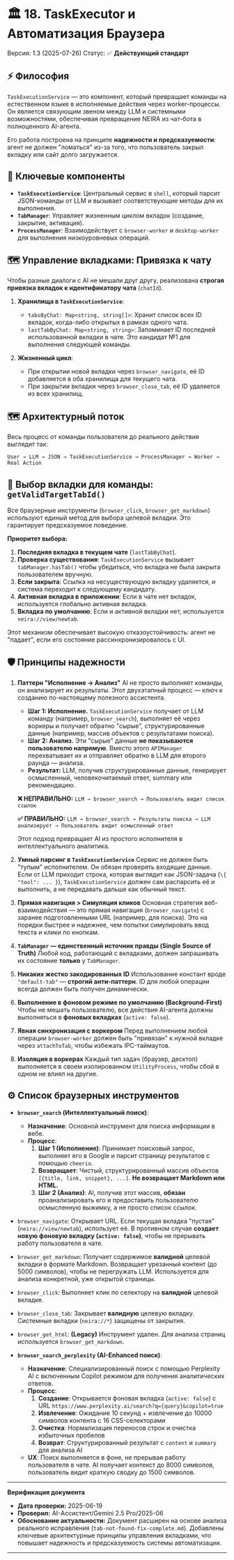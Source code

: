 # 🏛️ 18. TaskExecutor и Автоматизация Браузера

Версия: 1.3 (2025-07-26)
Статус: ✅ **Действующий стандарт**

## ⚡ Философия

`TaskExecutionService` — это компонент, который превращает команды на естественном языке в исполняемые действия через worker-процессы. Он является связующим звеном между LLM и системными возможностями, обеспечивая превращение NEIRA из чат-бота в полноценного AI-агента.

Его работа построена на принципе **надежности и предсказуемости**: агент не должен "ломаться" из-за того, что пользователь закрыл вкладку или сайт долго загружается.

## 🔑 Ключевые компоненты

- **`TaskExecutionService`**: Центральный сервис в `shell`, который парсит JSON-команды от LLM и вызывает соответствующие методы для их выполнения.
- **`TabManager`**: Управляет жизненным циклом вкладок (создание, закрытие, активация).
- **`ProcessManager`**: Взаимодействует с `browser-worker` и `desktop-worker` для выполнения низкоуровневых операций.

## 🗺️ Управление вкладками: Привязка к чату

Чтобы разные диалоги с AI не мешали друг другу, реализована **строгая привязка вкладок к идентификатору чата** (`chatId`).

1. **Хранилища в `TaskExecutionService`**:

   - `tabsByChat: Map<string, string[]>`: Хранит список всех ID вкладок, когда-либо открытых в рамках одного чата.
   - `lastTabByChat: Map<string, string>`: Запоминает ID последней использованной вкладки в чате. Это кандидат №1 для выполнения следующей команды.

2. **Жизненный цикл**:
   - При открытии новой вкладки через `browser_navigate`, её ID добавляется в оба хранилища для текущего чата.
   - При закрытии вкладки через `browser_close_tab`, её ID удаляется из всех хранилищ.

## 🗺️ Архитектурный поток

Весь процесс от команды пользователя до реального действия выглядит так:

```
User → LLM → JSON → TaskExecutionService → ProcessManager → Worker → Real Action
```

## 🎯 Выбор вкладки для команды: `getValidTargetTabId()`

Все браузерные инструменты (`browser_click`, `browser_get_markdown`) используют единый метод для выбора целевой вкладки. Это гарантирует предсказуемое поведение.

**Приоритет выбора:**

1. **Последняя вкладка в текущем чате** (`lastTabByChat`).
2. **Проверка существования**: `TaskExecutionService` вызывает `tabManager.hasTab()` чтобы убедиться, что вкладка не была закрыта пользователем вручную.
3. **Если закрыта**: Ссылка на несуществующую вкладку удаляется, и система переходит к следующему кандидату.
4. **Активная вкладка в приложении**: Если в чате нет вкладок, используется глобально активная вкладка.
5. **Вкладка по умолчанию**: Если и активной вкладки нет, используется `neira://view/newtab`.

Этот механизм обеспечивает высокую отказоустойчивость: агент не "падает", если его состояние рассинхронизировалось с UI.

## 🛡️ Принципы надежности

1. **Паттерн "Исполнение -> Анализ"**
   AI не просто выполняет команды, он анализирует их результаты. Этот двухэтапный процесс — ключ к созданию по-настоящему полезного ассистента.

   - **Шаг 1: Исполнение.** `TaskExecutionService` получает от LLM команду (например, `browser_search`), выполняет её через воркеры и получает обратно "сырые", структурированные данные (например, массив объектов с результатами поиска).
   - **Шаг 2: Анализ.** Эти "сырые" данные **не показываются пользователю напрямую**. Вместо этого `APIManager` перехватывает их и отправляет обратно в LLM для второго раунда — анализа.
   - **Результат:** LLM, получив структурированные данные, генерирует осмысленный, человекочитаемый ответ, summary или рекомендацию.

   **❌ НЕПРАВИЛЬНО:**
   `LLM → browser_search → Пользователь видит список ссылок`

   **✅ ПРАВИЛЬНО:**
   `LLM → browser_search → Результаты поиска → LLM анализирует → Пользователь видит осмысленный ответ`

   Этот подход превращает AI из простого исполнителя в интеллектуального аналитика.

2. **Умный парсинг в `TaskExecutionService`**
   Сервис не должен быть "тупым" исполнителем. Он обязан проверять входящие данные. Если от LLM приходит строка, которая выглядит как JSON-задача (`\{ "tool": ... }`), `TaskExecutionService` должен сам распарсить её и выполнить, а не передавать дальше как обычный текст.

3. **Прямая навигация > Симуляция кликов**
   Основная стратегия веб-взаимодействия — это прямая навигация (`browser_navigate`) с заранее подготовленными URL (например, для поиска). Это на порядки быстрее и надежнее, чем попытки симулировать ввод текста и клики по кнопкам.

4. **`TabManager` — единственный источник правды (Single Source of Truth)**
   Любой код, работающий с вкладками, должен запрашивать их состояние **только** у `TabManager`.

5. **Никаких жестко закодированных ID**
   Использование констант вроде `"default-tab"` — **строгий анти-паттерн**. ID для любой операции всегда должен быть получен динамически.

6. **Выполнение в фоновом режиме по умолчанию (Background-First)**
   Чтобы не мешать пользователю, все действия AI-агента должны выполняться в **фоновых вкладках** (`active: false`).

7. **Явная синхронизация с воркером**
   Перед выполнением любой операции `browser-worker` должен быть "привязан" к нужной вкладке через `attachToTab`, чтобы избежать IPC-таймаутов.

8. **Изоляция в воркерах**
   Каждый тип задач (браузер, десктоп) выполняется в своем изолированном `UtilityProcess`, чтобы сбой в одном не влиял на другие.

## ⚙️ Список браузерных инструментов

- **`browser_search` (Интеллектуальный поиск)**:

  - **Назначение**: Основной инструмент для поиска информации в вебе.
  - **Процесс**:
    1. **Шаг 1 (Исполнение)**: Принимает поисковый запрос, выполняет его в Google и парсит страницу результатов с помощью `cheerio`.
    2. **Возвращает**: Чистый, структурированный массив объектов `[{title, link, snippet}, ...]`. **Не возвращает Markdown или HTML.**
    3. **Шаг 2 (Анализ)**: AI, получив этот массив, **обязан** проанализировать его и предоставить пользователю осмысленную выжимку, а не просто список ссылок.

- `browser_navigate`: Открывает URL. Если текущая вкладка "пустая" (`neira://view/newtab`), использует её. В противном случае **создает новую фоновую вкладку (`active: false`)**, чтобы не прерывать работу пользователя в чате.

- `browser_get_markdown`: Получает содержимое **валидной** целевой вкладки в формате Markdown. Возвращает урезанный контент (до 5000 символов), чтобы не перегружать LLM. Используется для анализа конкретной, уже открытой страницы.

- `browser_click`: Выполняет клик по селектору на **валидной** целевой вкладке.

- `browser_close_tab`: Закрывает **валидную** целевую вкладку. Системные вкладки (`neira://*`) защищены от закрытия.

- `browser_get_html`: **(Legacy)** Инструмент удален. Для анализа страниц используется `browser_get_markdown`.

- **`browser_search_perplexity` (AI-Enhanced поиск)**:
  - **Назначение**: Специализированный поиск с помощью Perplexity AI с включенным Copilot режимом для получения аналитических ответов.
  - **Процесс**:
    1. **Создание**: Открывается фоновая вкладка (`active: false`) с URL `https://www.perplexity.ai/search?q={query}&copilot=true`
    2. **Извлечение**: Ожидание 10 секунд + извлечение до 10000 символов контента с 16 CSS-селекторами
    3. **Очистка**: Нормализация переносов строк и очистка избыточных пробелов
    4. **Возврат**: Структурированный результат с `content` и `summary` для анализа AI
  - **UX**: Поиск выполняется в фоне, не прерывая работу пользователя в чате. AI получает контекст до 8000 символов, пользователь видит краткую сводку до 1500 символов.

---

**Верификация документа**

- **Дата проверки:** 2025-06-19
- **Проверил:** AI-Ассистент/Gemini 2.5 Pro/2025-06
- **Обоснование актуальности:** Документ расширен на основе анализа реального исправления (`tab-not-found-fix-complete.md`). Добавлены ключевые архитектурные принципы управления вкладками, что повышает надежность и предсказуемость системы автоматизации.

---

